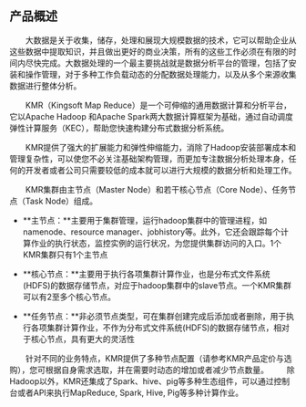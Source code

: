 ## 产品概述

　　大数据是关于收集，储存，处理和展现大规模数据的技术，它可以帮助企业从这些数据中提取知识，并且做出更好的商业决策，所有的这些工作必须在有限的时间内尽快完成。大数据处理的一个最主要挑战就是数据分析平台的管理，包括了安装和操作管理，对于多种工作负载动态的分配数据处理能力，以及从多个来源收集数据进行整体分析。
  
　　KMR（Kingsoft Map Reduce）是一个可伸缩的通用数据计算和分析平台，它以Apache Hadoop 和Apache Spark两大数据计算框架为基础，通过自动调度弹性计算服务（KEC），帮助您快速构建分布式数据分析系统。
  
　　KMR提供了强大的扩展能力和弹性伸缩能力，消除了Hadoop安装部署成本和管理复杂性，可以使您不必关注基础架构管理，而更加专注数据分析处理本身，任何的开发者或者公司只需要较低的成本就可以进行大规模的数据分析和处理工作。
  
　　KMR集群由主节点（Master Node）和若干核心节点（Core Node）、任务节点（Task Node）组成。
    
  * **主节点：**主要用于集群管理，运行hadoop集群中的管理进程，如namenode、resource manager、jobhistory等。此外，它还会跟踪每个计算作业的执行状态，监控实例的运行状况，为您提供集群访问的入口。1个KMR集群只有1个主节点
  
  * **核心节点：**主要用于执行各项集群计算作业，也是分布式文件系统(HDFS)的数据存储节点，对应于hadoop集群中的slave节点。一个KMR集群可以有2至多个核心节点。

* **任务节点：**非必须节点类型，可在集群创建完成后添加或者删除，用于执行各项集群计算作业，不作为分布式文件系统(HDFS)的数据存储节点，相对于核心节点，具有更大的灵活性

　　针对不同的业务特点，KMR提供了多种节点配置（请参考KMR产品定价与选购），您可根据自身需求选取，并在需要时动态的增加或者减少节点数量。
　　除Hadoop以外，KMR还集成了Spark、hive、pig等多种生态组件，可以通过控制台或者API来执行MapReduce, Spark, Hive, Pig等多种计算作业。
